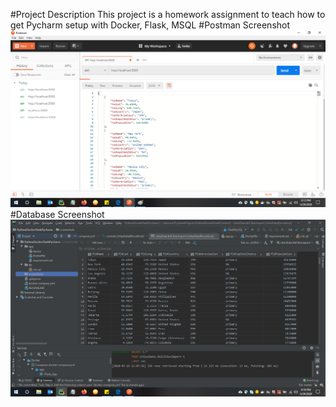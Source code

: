 #Project Description
This project is a homework assignment to teach how to get Pycharm setup with Docker, Flask, MSQL
#Postman Screenshot
![postman request output](screenshots/StefanDeRosaPostman.png)
#Database Screenshot
![postman request output](screenshots/StefanDeRosaDatabase.png)
